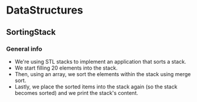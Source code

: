 # DataStructures

<h2>SortingStack</h2>

### General info

  * We're using STL stacks to implement an application that sorts a stack.
  * We start filling 20 elements into the stack.
  * Then, using an array, we sort the elements within the stack using merge sort.
  * Lastly, we place the sorted items into the stack again (so the stack becomes sorted) and we print the stack's content.
